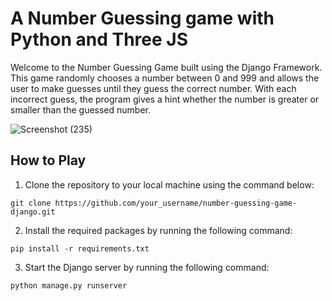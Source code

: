 A Number Guessing game with Python and Three JS
===========================================

Welcome to the Number Guessing Game built using the Django Framework. This game randomly chooses a number between 0 and 999 and allows the user to make guesses until they guess the correct number. With each incorrect guess, the program gives a hint whether the number is greater or smaller than the guessed number. 

![Screenshot (235)](https://github.com/DonGuillotine/django-3js-game/assets/89584431/e2fc829e-e20d-4d61-9b95-cc445283d261)

How to Play
-----------

1.  Clone the repository to your local machine using the command below:

`git clone https://github.com/your_username/number-guessing-game-django.git`


2.  Install the required packages by running the following command:

`pip install -r requirements.txt`


3.  Start the Django server by running the following command:

`python manage.py runserver`
